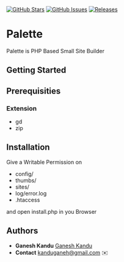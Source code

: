 [![GitHub Stars](https://img.shields.io/github/stars/GaneshKandu/Palette.svg)](https://github.com/GaneshKandu/Palette/stargazers)
[![GitHub Issues](https://img.shields.io/github/issues/GaneshKandu/Palette.svg)](https://github.com/GaneshKandu/Palette/issues) 
[![Releases](https://img.shields.io/github/release/GaneshKandu/Palette.svg)](https://github.com/GaneshKandu/Palette/releases) 



# Palette

Palette is PHP Based Small Site Builder

## Getting Started

## Prerequisities

### Extension

* gd
* zip

## Installation

Give a Writable Permission on
* config/
* thumbs/
* sites/
* log/error.log
* .htaccess

and open install.php in you Browser

## Authors

* **Ganesh Kandu** [Ganesh Kandu](https://github.com/GaneshKandu)
* **Contact** [kanduganeh@gmail.com](mailto:kanduganeh@gmail.com) :envelope:

